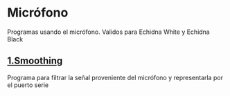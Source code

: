 # Micrófono
Programas usando el micrófono. Validos para Echidna White y Echidna Black

## [1.Smoothing](https://github.com/EchidnaShield/Recursos/blob/master/Didactica/Actividades_IDE_Arduino/Microfono/Smoothing/Smoothing.ino)
Programa para filtrar la señal proveniente del micrófono y representarla por el puerto serie
